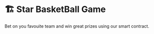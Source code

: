 # 🏗 Star BasketBall Game

Bet on you favouite team and win great prizes using our smart contract.




